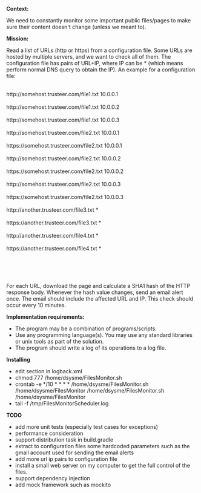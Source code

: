 **Context:**

We need to constantly monitor some important public files/pages to make sure their content doesn't change (unless we meant to).


**Mission:**

Read a list of URLs (http or https) from a configuration file. Some URLs are hosted by multiple servers, and we want to check all of them. The configuration file has pairs of URL+IP, where IP can be * (which means perform normal DNS query to obtain the IP). An example for a configuration file:

<br>
http://somehost.trusteer.com/file1.txt  10.0.0.1
</br>
<br>
http://somehost.trusteer.com/file1.txt  10.0.0.2
</br>
<br>
http://somehost.trusteer.com/file1.txt  10.0.0.3
</br>
<br>
http://somehost.trusteer.com/file2.txt  10.0.0.1
</br>
<br>
https://somehost.trusteer.com/file2.txt  10.0.0.1
</br>
<br>
http://somehost.trusteer.com/file2.txt  10.0.0.2
</br>
<br>
https://somehost.trusteer.com/file2.txt  10.0.0.2
</br>
<br>
http://somehost.trusteer.com/file2.txt  10.0.0.3
</br>
<br>
https://somehost.trusteer.com/file2.txt  10.0.0.3
</br>
<br>
http://another.trusteer.com/file3.txt  *
</br>
<br>
https://another.trusteer.com/file3.txt  *
</br>
<br>
http://another.trusteer.com/file4.txt  *
</br>
<br>
https://another.trusteer.com/file4.txt  *
</br>
<br></br>
<br></br>
<p>
For each URL, download the page and calculate a SHA1 hash of the HTTP response body. Whenever the hash value changes, send an email alert once. The email should include the affected URL and IP.
This check should occur every 10 minutes.
</p>

**Implementation requirements:**

- The program may be a combination of programs/scripts.
- Use any programming language(s). You may use any standard libraries or unix tools as part of the solution.
- The program should write a log of its operations to a log file.

**Installing**

- edit <File> section in logback.xml
- chmod 777 /home/dsysme/FilesMonitor.sh
- crontab -e 
  */10 * * * * /home/dsysme/FilesMonitor.sh /home/dsysme/FilesMonitor
/home/dsysme/FilesMonitor.sh /home/dsysme/FilesMonitor
- tail -f /tmp/FilesMonitorScheduler.log

**TODO**
- add more unit tests (especially test cases for exceptions)
- performance consideration
- support distribution task in build.gradle
- extract to configuration files some hardcoded parameters such as the gmail account used for sending the email alerts
- add more url ip pairs to configuration file
- install a small web server on my computer to get the full control of the files.
- support dependency injection
- add mock framework such as mockito
